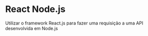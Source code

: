 # React Node.js

Utilizar o framework React.js para fazer uma requisição a uma API desenvolvida em Node.js
